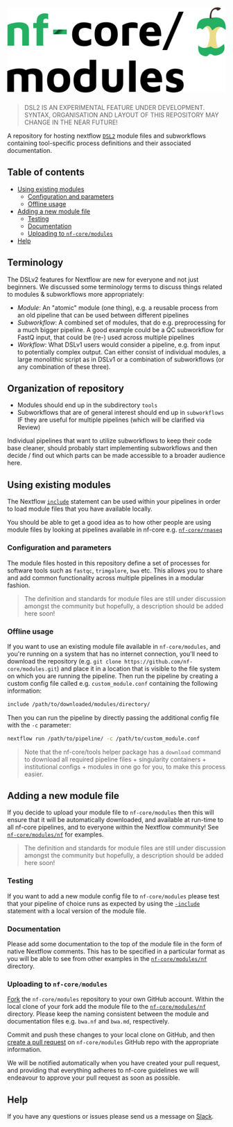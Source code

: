 # ![nf-core/modules](docs/images/nfcore-modules_logo.png)

> DSL2 IS AN EXPERIMENTAL FEATURE UNDER DEVELOPMENT. SYNTAX, ORGANISATION AND LAYOUT OF THIS REPOSITORY MAY CHANGE IN THE NEAR FUTURE!

A repository for hosting nextflow [`DSL2`](https://www.nextflow.io/docs/edge/dsl2.htmlhttps://www.nextflow.io/docs/edge/dsl2.html) module files and subworkflows containing tool-specific process definitions and their associated documentation.

## Table of contents
* [Using existing modules](#using-existing-modules)
    * [Configuration and parameters](#configuration-and-parameters)
    * [Offline usage](#offline-usage)
* [Adding a new module file](#adding-a-new-module-file)
    * [Testing](#testing)
    * [Documentation](#documentation)
    * [Uploading to `nf-core/modules`](#uploading-to-nf-coremodules)
* [Help](#help)

## Terminology

The DSLv2 features for Nextflow are new for everyone and not just beginners. We discussed some terminology terms to discuss things related to modules & subworkflows more appropriately:

* *Module*: An "atomic" module (one thing), e.g. a reusable process from an old pipeline that can be used between different pipelines
* *Subworkflow*: A combined set of modules, that do e.g. preprocessing for a much bigger pipeline. A good example could be a QC subworkflow for FastQ input, that could be (re-) used across multiple pipelines
* *Workflow*: What DSLv1 users would consider a pipeline, e.g. from input to potentially complex output. Can either consist of individual modules, a large monolithic script as in DSLv1 or a combination of subworkflows (or any combination of these three). 

## Organization of repository

* Modules should end up in the subdirectory `tools`
* Subworkflows that are of general interest should end up in `subworkflows` IF they are useful for multiple pipelines (which will be clarified via Review)

Individual pipelines that want to utilize subworkflows to keep their code base cleaner, should probably start implementing subworkflows and then decide / find out which parts can be made accessible to a broader audience here.

## Using existing modules

The Nextflow [`include`](https://www.nextflow.io/docs/edge/dsl2.html#modules-include) statement can be used within your pipelines in order to load module files that you have available locally.

You should be able to get a good idea as to how other people are using module files by looking at pipelines available in nf-core e.g. [`nf-core/rnaseq`](https://github.com/nf-core/rnaseq/pull/162)

### Configuration and parameters

The module files hosted in this repository define a set of processes for software tools such as `fastqc`, `trimgalore`, `bwa` etc. This allows you to share and add common functionality across multiple pipelines in a modular fashion.

> The definition and standards for module files are still under discussion amongst the community but hopefully, a description should be added here soon!

### Offline usage

If you want to use an existing module file available in `nf-core/modules`, and you're running on a system that has no internet connection, you'll need to download the repository (e.g. `git clone https://github.com/nf-core/modules.git`) and place it in a location that is visible to the file system on which you are running the pipeline. Then run the pipeline by creating a custom config file called e.g. `custom_module.conf` containing the following information:

```bash
include /path/to/downloaded/modules/directory/
```

Then you can run the pipeline by directly passing the additional config file with the `-c` parameter:

```bash
nextflow run /path/to/pipeline/ -c /path/to/custom_module.conf
```

> Note that the nf-core/tools helper package has a `download` command to download all required pipeline
> files + singularity containers + institutional configs + modules in one go for you, to make this process easier.

## Adding a new module file

If you decide to upload your module file to `nf-core/modules` then this will ensure that it will be automatically downloaded, and available at run-time to all nf-core pipelines, and to everyone within the Nextflow community! See [`nf-core/modules/nf`](https://github.com/nf-core/modules/tree/master/nf) for examples.

> The definition and standards for module files are still under discussion amongst the community but hopefully, a description should be added here soon!

### Testing

If you want to add a new module config file to `nf-core/modules` please test that your pipeline of choice runs as expected by using the [`-include`](https://www.nextflow.io/docs/edge/dsl2.html#modules-include) statement with a local version of the module file.

### Documentation

Please add some documentation to the top of the module file in the form of native Nextflow comments. This has to be specified in a particular format as you will be able to see from other examples in the [`nf-core/modules/nf`](https://github.com/nf-core/modules/tree/master/nf) directory.

### Uploading to `nf-core/modules`

[Fork](https://help.github.com/articles/fork-a-repo/) the `nf-core/modules` repository to your own GitHub account. Within the local clone of your fork add the module file to the [`nf-core/modules/nf`](https://github.com/nf-core/modules/tree/master/nf) directory. Please keep the naming consistent between the module and documentation files e.g. `bwa.nf` and `bwa.md`, respectively.

Commit and push these changes to your local clone on GitHub, and then [create a pull request](https://help.github.com/articles/creating-a-pull-request-from-a-fork/) on `nf-core/modules` GitHub repo with the appropriate information.

We will be notified automatically when you have created your pull request, and providing that everything adheres to nf-core guidelines we will endeavour to approve your pull request as soon as possible.

## Help

If you have any questions or issues please send us a message on [Slack](https://nf-co.re/join/slack).
